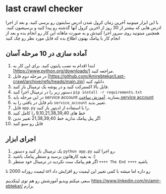 # last crawl checker

با این ابزار میتونید آخرین زمان کرول شدن ادرس سایتتون رو برسی کنید. و بعد از اجرا ادرس هایی که بیشتر از 30 روز از اخرین کرول آنها گذشته رو پیدا کنید و برسیشون کنید.
همچنین میتونید روی سرور اجرا کنیدش و به صورت ماهانه این کار رو انجام بده و بعد از انجام کار با پیامک بهتون اطلاع بده که فایل مورد نظر رو چک کنید

## آماده سازی در 10 مرحله آسان

1. ابتدا اقدام به نصب پایتون کنید. برای این کار به [https://www.python.org/downloads/] مراجعه کنید.
2. در مرحله دوم فایل [https://github.com/Amirebtekar/Last-crawl/archive/refs/heads/main.zip] دانلود کنید
3. فایل بالا اکسترکت کنید و در پوشه یک ترمینال باز کنید.
4. دستور زیر را در ترمینال اجرا کنید `pip install -r requirements.txt`
5. در این مرحله باید service account بسازید. [آموزش ساخت service account](https://amirebtekar.ir/google-indexing-api/)
6. نام فایل در یافتی را به `service_account` تغییر بدید.
7. فایل `app.py` را با استفاده از ادیتور باز کنید.
8. خط های 9,10,21,38,39,40 را کامل کنید
9. اگر پنل پیامک ندارید خط 21,38,39,40 تغییر ندین
10. فایل رو سیو کنید

## اجرای ابزار
1. یک ترمینال باز کنید و دستور `python app.py` رو اجرا کنید.
2. به بقیه کارهاتون برسید و منتظر پیامک باشید :)
3. اگر هم پیامک ست نکردید در ترمینال خود منتظر `++++ The End ++++` باشید

لیمیت روزانه 2000 تا url رو داره اما میشه با کمی تغییر این لیمیت رو افزایش داد

سعی میکنم ویدیو آموزشش رو هم توی لینکدینم https://www.linkedin.com/in/amir-ebtekar/ بزارم
